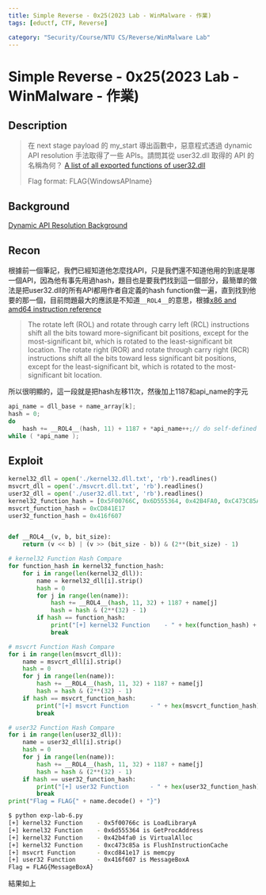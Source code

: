 ```yaml
---
title: Simple Reverse - 0x25(2023 Lab - WinMalware - 作業)
tags: [eductf, CTF, Reverse]

category: "Security/Course/NTU CS/Reverse/WinMalware Lab"
---
```


# Simple Reverse - 0x25(2023 Lab - WinMalware - 作業)
## Description
> 在 next stage payload 的 my_start 導出函數中，惡意程式透過 dynamic API resolution 手法取得了一些 APIs。請問其從 user32.dll 取得的 API 的名稱為何？
> [A list of all exported functions of user32.dll](https://github.com/Mr-Un1k0d3r/WindowsDllsExport/blob/main/Win11-22000/user32.dll.txt)
>
> Flag format: FLAG{WindowsAPIname}
## Background
[Dynamic API Resolution Background](https://hackmd.io/@SBK6401/Bkd51XRM6)
## Recon
根據前一個筆記，我們已經知道他怎麼找API，只是我們還不知道他用的到底是哪一個API，因為他有事先用過hash，題目也是要我們找到這一個部分，最簡單的做法是把user32.dll的所有API都用作者自定義的hash function做一遍，直到找到他要的那一個，目前問題最大的應該是不知道`__ROL4__`的意思，根據[x86 and amd64 instruction reference](https://www.felixcloutier.com/x86/rcl:rcr:rol:ror)
> The rotate left (ROL) and rotate through carry left (RCL) instructions shift all the bits toward more-significant bit positions, except for the most-significant bit, which is rotated to the least-significant bit location. The rotate right (ROR) and rotate through carry right (RCR) instructions shift all the bits toward less significant bit positions, except for the least-significant bit, which is rotated to the most-significant bit location.

所以很明顯的，這一段就是把hash左移11次，然後加上1187和api_name的字元
```cpp
api_name = dll_base + name_array[k];
hash = 0;
do
    hash += __ROL4__(hash, 11) + 1187 + *api_name++;// do self-defined hash function
while ( *api_name );
```
## Exploit
```python
kernel32_dll = open('./kernel32.dll.txt', 'rb').readlines()
msvcrt_dll = open('./msvcrt.dll.txt', 'rb').readlines()
user32_dll = open('./user32.dll.txt', 'rb').readlines()
kernel32_function_hash = [0x5F00766C, 0x6D555364, 0x42B4FA0, 0xC473C85A]
msvcrt_function_hash = 0xCD841E17
user32_function_hash = 0x416f607


def __ROL4__(v, b, bit_size):
    return (v << b) | (v >> (bit_size - b)) & (2**(bit_size) - 1)

# kernel32 Function Hash Compare
for function_hash in kernel32_function_hash:
    for i in range(len(kernel32_dll)):
        name = kernel32_dll[i].strip()
        hash = 0
        for j in range(len(name)):
            hash += __ROL4__(hash, 11, 32) + 1187 + name[j]
            hash = hash & (2**(32) - 1)
        if hash == function_hash:
            print("[+] kernel32 Function    - " + hex(function_hash) + " is " + name.decode())
            break

# msvcrt Function Hash Compare
for i in range(len(msvcrt_dll)):
    name = msvcrt_dll[i].strip()
    hash = 0
    for j in range(len(name)):
        hash += __ROL4__(hash, 11, 32) + 1187 + name[j]
        hash = hash & (2**(32) - 1)
    if hash == msvcrt_function_hash:
        print("[+] msvcrt Function      - " + hex(msvcrt_function_hash) + " is " + name.decode())
        break

# user32 Function Hash Compare
for i in range(len(user32_dll)):
    name = user32_dll[i].strip()
    hash = 0
    for j in range(len(name)):
        hash += __ROL4__(hash, 11, 32) + 1187 + name[j]
        hash = hash & (2**(32) - 1)
    if hash == user32_function_hash:
        print("[+] user32 Function      - " + hex(user32_function_hash) + " is " + name.decode())
        break
print("Flag = FLAG{" + name.decode() + "}")
```

```bash
$ python exp-lab-6.py
[+] kernel32 Function    - 0x5f00766c is LoadLibraryA
[+] kernel32 Function    - 0x6d555364 is GetProcAddress
[+] kernel32 Function    - 0x42b4fa0 is VirtualAlloc
[+] kernel32 Function    - 0xc473c85a is FlushInstructionCache
[+] msvcrt Function      - 0xcd841e17 is memcpy
[+] user32 Function      - 0x416f607 is MessageBoxA
Flag = FLAG{MessageBoxA}
```

結果如上
